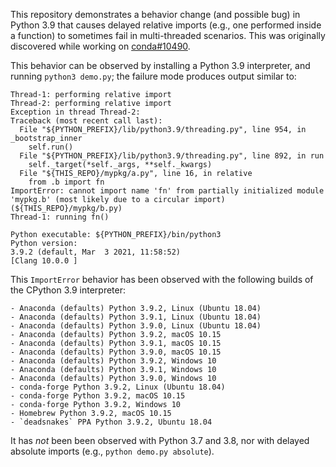 This repository demonstrates a behavior change (and possible bug) in Python 3.9
that causes delayed relative imports (e.g., one performed inside a function) to
sometimes fail in multi-threaded scenarios.  This was originally discovered
while working on [conda#10490](https://github.com/conda/conda/issues/10490).

This behavior can be observed by installing a Python 3.9 interpreter, and
running `python3 demo.py`; the failure mode produces output similar to:

```
Thread-1: performing relative import
Thread-2: performing relative import
Exception in thread Thread-2:
Traceback (most recent call last):
  File "${PYTHON_PREFIX}/lib/python3.9/threading.py", line 954, in _bootstrap_inner
    self.run()
  File "${PYTHON_PREFIX}/lib/python3.9/threading.py", line 892, in run
    self._target(*self._args, **self._kwargs)
  File "${THIS_REPO}/mypkg/a.py", line 16, in relative
    from .b import fn
ImportError: cannot import name 'fn' from partially initialized module 'mypkg.b' (most likely due to a circular import) (${THIS_REPO}/mypkg/b.py)
Thread-1: running fn()

Python executable: ${PYTHON_PREFIX}/bin/python3
Python version:
3.9.2 (default, Mar  3 2021, 11:58:52)
[Clang 10.0.0 ]
```

This `ImportError` behavior has been observed with the following builds of the
CPython 3.9 interpreter:

    - Anaconda (defaults) Python 3.9.2, Linux (Ubuntu 18.04)
    - Anaconda (defaults) Python 3.9.1, Linux (Ubuntu 18.04)
    - Anaconda (defaults) Python 3.9.0, Linux (Ubuntu 18.04)
    - Anaconda (defaults) Python 3.9.2, macOS 10.15
    - Anaconda (defaults) Python 3.9.1, macOS 10.15
    - Anaconda (defaults) Python 3.9.0, macOS 10.15
    - Anaconda (defaults) Python 3.9.2, Windows 10
    - Anaconda (defaults) Python 3.9.1, Windows 10
    - Anaconda (defaults) Python 3.9.0, Windows 10
    - conda-forge Python 3.9.2, Linux (Ubuntu 18.04)
    - conda-forge Python 3.9.2, macOS 10.15
    - conda-forge Python 3.9.2, Windows 10
    - Homebrew Python 3.9.2, macOS 10.15
    - `deadsnakes` PPA Python 3.9.2, Ubuntu 18.04

It has _not_ been been observed with Python 3.7 and 3.8, nor with delayed
absolute imports (e.g., `python demo.py absolute`).
